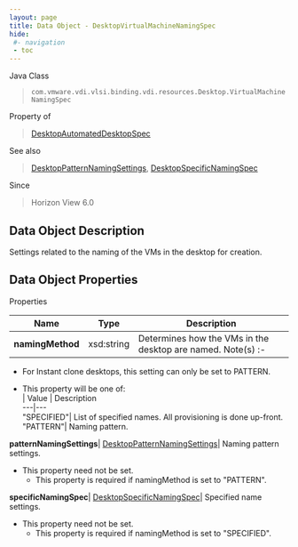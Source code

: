 ```yaml
---
layout: page
title: Data Object - DesktopVirtualMachineNamingSpec
hide:
 #- navigation
 - toc
---
```






Java Class  
> `com.vmware.vdi.vlsi.binding.vdi.resources.Desktop.VirtualMachineNamingSpec`

Property of  
> [DesktopAutomatedDesktopSpec](vdi.resources.Desktop.AutomatedDesktopSpec.md#field_detail)

See also  
> [DesktopPatternNamingSettings](vdi.resources.Desktop.PatternNamingSettings.md), [DesktopSpecificNamingSpec](vdi.resources.Desktop.SpecificNamingSpec.md)

Since  
> Horizon View 6.0


## Data Object Description 

Settings related to the naming of the VMs in the desktop for creation. 

## Data Object Properties

Properties

Name |  Type |  Description   
---|---|---  
**namingMethod**|  xsd:string|  Determines how the VMs in the desktop are named. Note(s) :-  


  * For Instant clone desktops, this setting can only be set to PATTERN.

  


  * This property will be one of:  
|  Value |  Description   
---|---  
"SPECIFIED"| List of specified names. All provisioning is done up-front.  
"PATTERN"| Naming pattern.  

  
**patternNamingSettings**| [DesktopPatternNamingSettings](vdi.resources.Desktop.PatternNamingSettings.md)|  Naming pattern settings.   


* This property need not be set.
  * This property is required if namingMethod is set to "PATTERN".

  
**specificNamingSpec**| [DesktopSpecificNamingSpec](vdi.resources.Desktop.SpecificNamingSpec.md)|  Specified name settings.   


* This property need not be set.
  * This property is required if namingMethod is set to "SPECIFIED".

  
  
  

  
  
